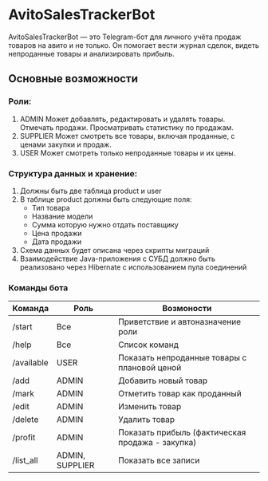 # AvitoSalesTrackerBot

AvitoSalesTrackerBot — это Telegram-бот для личного учёта продаж товаров на авито и не только.
Он помогает вести журнал сделок, видеть непроданные товары и анализировать прибыль.


## Основные возможности

### Роли:
1) ADMIN	Может добавлять, редактировать и удалять товары. Отмечать продажи. Просматривать статистику по продажам.
2) SUPPLIER	Может смотреть все товары, включая проданные, с ценами закупки и продаж.
3) USER	Может смотреть только непроданные товары и их цены.

### Структура данных и хранение:
1) Должны быть две таблица product и user
2) В таблице product должны быть следующие поля:
    - Тип товара
    - Название модели
    - Сумма которую нужно отдать поставщику
    - Цена продажи
    - Дата продажи
3) Схема данных будет описана через скрипты миграций
4) Взаимодействие Java-приложения с СУБД должно быть реализовано через Hibernate с использованием пула соединений    
   
### Команды бота
| Команда     | Роль        | Возмоности |
| ----------- | ----------- | ----------
| /start    | Все   | Приветствие и автоназначение роли  |
| /help    | Все   | Список команд |          	                                   
| /available|	USER| Показать непроданные товары с плановой ценой|
|/add	      |  ADMIN	 |         Добавить новый товар|
|/mark |	ADMIN	 |         Отметить товар как проданный|
|/edit|	  ADMIN	  |        Изменить товар|
|/delete |	ADMIN	|          Удалить товар|
|/profit	|          ADMIN   |      	Показать прибыль (фактическая продажа - закупка)|
|/list_all|	        ADMIN, SUPPLIER	|Показать все записи|
